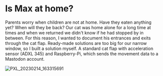 # Is Max at home?
Parents worry when children are not at home. Have they eaten anything yet? When will they be back? Our cat was home alone for a long time at times and when we returned we didn't know if he had stopped by in between. For this reason, I wanted to document his entrances and exits through the cat flap. Ready-made solutions are too big for our narrow window, so I built a solution myself. A standard cat flap with acceleration sensor (ADXL 345) and Raspberry-Pi, which sends the movement data to a Mastodon account.

![PXL_20230214_163315691](https://github.com/Stivino/ismaxathome/assets/4542444/0829fd23-7d29-47a4-b700-7346f203dcde)
